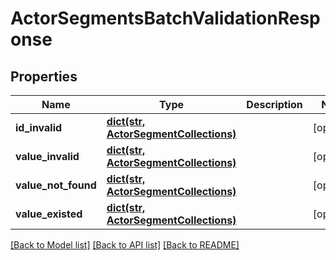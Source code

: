 # ActorSegmentsBatchValidationResponse

## Properties
Name | Type | Description | Notes
------------ | ------------- | ------------- | -------------
**id_invalid** | [**dict(str, ActorSegmentCollections)**](ActorSegmentCollections.md) |  | [optional] 
**value_invalid** | [**dict(str, ActorSegmentCollections)**](ActorSegmentCollections.md) |  | [optional] 
**value_not_found** | [**dict(str, ActorSegmentCollections)**](ActorSegmentCollections.md) |  | [optional] 
**value_existed** | [**dict(str, ActorSegmentCollections)**](ActorSegmentCollections.md) |  | [optional] 

[[Back to Model list]](../README.md#documentation-for-models) [[Back to API list]](../README.md#documentation-for-api-endpoints) [[Back to README]](../README.md)

